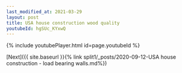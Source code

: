 ```yaml
---
last_modified_at: 2021-03-29
layout: post
title: USA house construction wood quality
youtubeId: hgSUc_KYxwQ
---
```


{% include youtubePlayer.html id=page.youtubeId %}

[Next]({{ site.baseurl }}{% link split1/_posts/2020-09-12-USA house construction - load bearing walls.md%})
